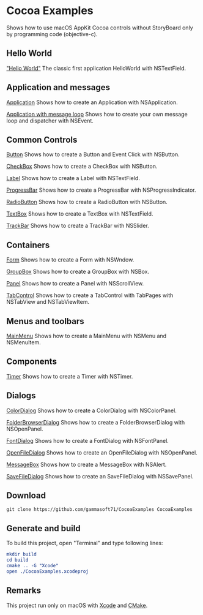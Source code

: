 
# Cocoa Examples

Shows how to use macOS AppKit Cocoa controls without StoryBoard only by programming code (objective-c).

## Hello World

["Hello World"](src/HelloWorld) The classic first application HelloWorld with NSTextField.

## Application and messages

[Application](src/Application) Shows how to create an Application with NSApplication.

[Application with message loop](src/ApplicationWithMessageLoop) Shows how to create your own message loop and dispatcher with NSEvent.

## Common Controls

[Button](src/Button) Shows how to create a Button and Event Click with NSButton.

[CheckBox](src/CheckBox) Shows how to create a CheckBox with NSButton.

[Label](src/Label) Shows how to create a Label with NSTextField.

[ProgressBar](src/ProgressBar) Shows how to create a ProgressBar with NSProgressIndicator.

[RadioButton](src/RadioButton) Shows how to create a RadioButton with NSButton.

[TextBox](src/TextBox) Shows how to create a TextBox with NSTextField.

[TrackBar](src/TrackBar) Shows how to create a TrackBar with NSSlider.

## Containers

[Form](src/Form) Shows how to create a Form with NSWndow.

[GroupBox](src/GroupBox) Shows how to create a GroupBox with NSBox.

[Panel](src/Panel) Shows how to create a Panel with NSScrollView.

[TabControl](src/TabControl) Shows how to create a TabControl with TabPages with NSTabView and NSTabViewItem.

## Menus and toolbars

[MainMenu](src/MainMenu) Shows how to create a MainMenu with NSMenu and NSMenuItem.

## Components

[Timer](src/Timer) Shows how to create a Timer with NSTimer.

## Dialogs

[ColorDialog](src/ColorDialog) Shows how to create a ColorDialog with NSColorPanel.

[FolderBrowserDialog](src/FolderBrowserDialog) Shows how to create a FolderBrowserDialog with NSOpenPanel.

[FontDialog](src/FontDialog) Shows how to create a FontDialog with NSFontPanel.

[OpenFileDialog](src/OpenFileDialog) Shows how to create an OpenFileDialog with NSOpenPanel.

[MessageBox](src/MessageBox) Shows how to create a MessageBox with NSAlert.

[SaveFileDialog](src/SaveFileDialog) Shows how to create an SaveFileDialog with NSSavePanel.

## Download

``` shell
git clone https://github.com/gammasoft71/CocoaExamples CocoaExamples

```

## Generate and build

To build this project, open "Terminal" and type following lines:

``` cmake
mkdir build
cd build
cmake .. -G "Xcode"
open ./CocoaExamples.xcodeproj
```

## Remarks

This project run only on macOS with [Xcode](https://developer.apple.com/xcode) and [CMake](https://cmake.org).

